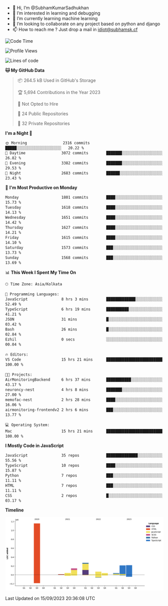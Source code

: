 - 👋 Hi, I’m @SubhamKumarSadhukhan
- 👀 I’m interested in learning and debugging
- 🌱 I’m currently learning machine learning
- 💞️ I’m looking to collaborate on any project based on python and django
- 📫 How to reach me ?
      Just drop a mail in idiot@subhamsk.cf

<!---
SubhamKumarSadhukhan/SubhamKumarSadhukhan is a ✨ special ✨ repository because its `README.md` (this file) appears on your GitHub profile.
You can click the Preview link to take a look at your changes.
--->


<!--START_SECTION:waka-->
![Code Time](http://img.shields.io/badge/Code%20Time-1%2C564%20hrs%2049%20mins-blue)

![Profile Views](http://img.shields.io/badge/Profile%20Views-11-blue)

![Lines of code](https://img.shields.io/badge/From%20Hello%20World%20I%27ve%20Written-2.2%20million%20lines%20of%20code-blue)

**🐱 My GitHub Data** 

> 📦 264.5 kB Used in GitHub's Storage 
 > 
> 🏆 5,694 Contributions in the Year 2023
 > 
> 🚫 Not Opted to Hire
 > 
> 📜 24 Public Repositories 
 > 
> 🔑 32 Private Repositories 
 > 
**I'm a Night 🦉** 

```text
🌞 Morning                2316 commits        █████░░░░░░░░░░░░░░░░░░░░   20.22 % 
🌆 Daytime                3072 commits        ███████░░░░░░░░░░░░░░░░░░   26.82 % 
🌃 Evening                3382 commits        ███████░░░░░░░░░░░░░░░░░░   29.53 % 
🌙 Night                  2683 commits        ██████░░░░░░░░░░░░░░░░░░░   23.43 % 
```
📅 **I'm Most Productive on Monday** 

```text
Monday                   1801 commits        ████░░░░░░░░░░░░░░░░░░░░░   15.73 % 
Tuesday                  1618 commits        ████░░░░░░░░░░░░░░░░░░░░░   14.13 % 
Wednesday                1651 commits        ████░░░░░░░░░░░░░░░░░░░░░   14.42 % 
Thursday                 1627 commits        ████░░░░░░░░░░░░░░░░░░░░░   14.21 % 
Friday                   1615 commits        ████░░░░░░░░░░░░░░░░░░░░░   14.10 % 
Saturday                 1573 commits        ███░░░░░░░░░░░░░░░░░░░░░░   13.73 % 
Sunday                   1568 commits        ███░░░░░░░░░░░░░░░░░░░░░░   13.69 % 
```


📊 **This Week I Spent My Time On** 

```text
🕑︎ Time Zone: Asia/Kolkata

💬 Programming Languages: 
JavaScript               8 hrs 3 mins        █████████████░░░░░░░░░░░░   52.49 % 
TypeScript               6 hrs 19 mins       ██████████░░░░░░░░░░░░░░░   41.21 % 
JSON                     31 mins             █░░░░░░░░░░░░░░░░░░░░░░░░   03.42 % 
Bash                     26 mins             █░░░░░░░░░░░░░░░░░░░░░░░░   02.84 % 
Ezhil                    0 secs              ░░░░░░░░░░░░░░░░░░░░░░░░░   00.04 % 

🔥 Editors: 
VS Code                  15 hrs 21 mins      █████████████████████████   100.00 % 

🐱‍💻 Projects: 
AirMonitoringBackend     6 hrs 37 mins       ███████████░░░░░░░░░░░░░░   43.17 % 
neuroncy-nest            4 hrs 8 mins        ███████░░░░░░░░░░░░░░░░░░   27.00 % 
memofac-nest             2 hrs 28 mins       ████░░░░░░░░░░░░░░░░░░░░░   16.06 % 
airmonitoring-frontendv2 2 hrs 6 mins        ███░░░░░░░░░░░░░░░░░░░░░░   13.77 % 

💻 Operating System: 
Mac                      15 hrs 21 mins      █████████████████████████   100.00 % 
```

**I Mostly Code in JavaScript** 

```text
JavaScript               35 repos            ██████████████░░░░░░░░░░░   55.56 % 
TypeScript               10 repos            ████░░░░░░░░░░░░░░░░░░░░░   15.87 % 
Python                   7 repos             ███░░░░░░░░░░░░░░░░░░░░░░   11.11 % 
HTML                     7 repos             ███░░░░░░░░░░░░░░░░░░░░░░   11.11 % 
CSS                      2 repos             █░░░░░░░░░░░░░░░░░░░░░░░░   03.17 % 
```



**Timeline**

![Lines of Code chart](https://raw.githubusercontent.com/SubhamKumarSadhukhan/SubhamKumarSadhukhan/main/assets/bar_graph.png)


 Last Updated on 15/09/2023 20:36:08 UTC
<!--END_SECTION:waka-->
